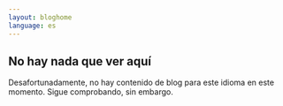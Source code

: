 ```yaml
---
layout: bloghome
language: es
---
```


## No hay nada que ver aquí
   
Desafortunadamente, no hay contenido de blog para este idioma en este momento. Sigue comprobando, sin embargo.